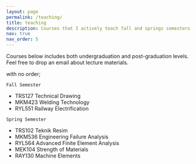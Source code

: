 ```yaml
---
layout: page
permalink: /teaching/
title: teaching
description: Courses that I actively teach fall and springs semesters
nav: true
nav_order: 5
---
```


Courses below includes both undergraduation and post-graduation levels. Feel free to drop an email about lecture materials.

with no order;

 `Fall Semester` <br>
 - TRS127 Technical Drawing
 - MKM423 Welding Technology
 - RYL551 Railway Electrification
 
 `Spring Semester` <br>
 - TRS102 Teknik Resim
 - MKM536 Engineering Failure Analysis
 - RYL564 Advanced Finite Element Analysis
 - MEK104 Strength of Materials
 - RAY130 Machine Elements

